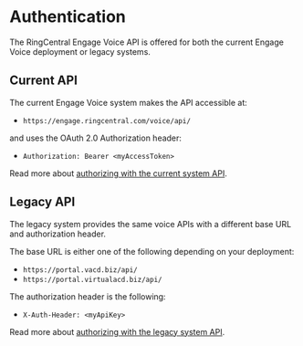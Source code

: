 # Authentication

The RingCentral Engage Voice API is offered for both the current Engage Voice deployment or legacy systems.

## Current API

The current Engage Voice system makes the API accessible at:

* `https://engage.ringcentral.com/voice/api/`

and uses the OAuth 2.0 Authorization header:

* `Authorization: Bearer <myAccessToken>`

Read more about [authorizing with the current system API](auth-ringcentral).

## Legacy API

The legacy system provides the same voice APIs with a different base URL and authorization header.

The base URL is either one of the following depending on your deployment:

* `https://portal.vacd.biz/api/`
* `https://portal.virtualacd.biz/api/`

The authorization header is the following:

* `X-Auth-Header: <myApiKey>`

Read more about [authorizing with the legacy system API](auth-legacy).
